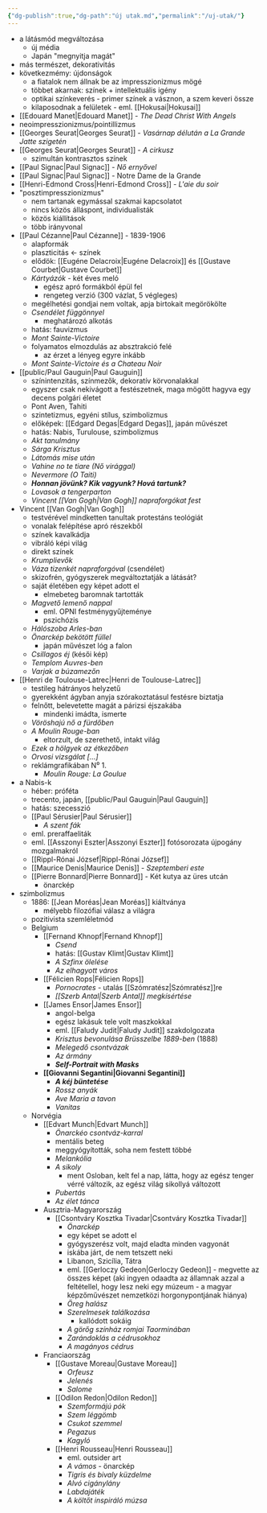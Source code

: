 ```yaml
---
{"dg-publish":true,"dg-path":"új utak.md","permalink":"/uj-utak/"}
---
```


- a látásmód megváltozása
	- új média
	- Japán "megnyitja magát"
- más természet, dekorativitás
- következmémy: újdonságok
	- a fiatalok nem állnak be az impresszionizmus mögé
	- többet akarnak: színek + intellektuális igény
	- optikai színkeverés - primer színek a vásznon, a szem keveri össze
	- kilaposodnak a felületek - eml. [[Hokusai\|Hokusai]]
- [[Edouard Manet\|Edouard Manet]] - *The Dead Christ With Angels*
- neoimpresszionizmus/pointillizmus
- [[Georges Seurat\|Georges Seurat]] - *Vasárnap délután a La Grande Jatte szigetén*
- [[Georges Seurat\|Georges Seurat]] - *A cirkusz*
	- szimultán kontrasztos színek
- [[Paul Signac\|Paul Signac]] - *Nő ernyővel*
- [[Paul Signac\|Paul Signac]] - Notre Dame de la Grande
- [[Henri-Edmond Cross\|Henri-Edmond Cross]] - *L'aie du soir*
- "posztimpresszionizmus"
	- nem tartanak egymással szakmai kapcsolatot
	- nincs közös álláspont, individualisták
	- közös kiállítások
	- több irányvonal
- [[Paul Cézanne\|Paul Cézanne]] - 1839-1906
	- alapformák
	- plaszticitás <- színek
	- elődök: [[Eugéne Delacroix\|Eugéne Delacroix]] és [[Gustave Courbet\|Gustave Courbet]]
	- *Kártyázók* - két éves meló
		- egész apró formákból épül fel
		- rengeteg verzió (300 vázlat, 5 végleges)
	- megélhetési gondjai nem voltak, apja birtokait megörökölte
	- *Csendélet függönnyel*
		- meghatározó alkotás
	- hatás: fauvizmus
	- *Mont Sainte-Victoire*
	- folyamatos elmozdulás az absztrakció felé
		- az érzet a lényeg egyre inkább
	- *Mont Sainte-Victoire és a Chateau Noir*
- [[public/Paul Gauguin\|Paul Gauguin]]
	- színintenzitás, színmezők, dekoratív körvonalakkal
	- egyszer csak nekivágott a festészetnek, maga mögött hagyva egy decens polgári életet
	- Pont Aven, Tahiti
	- szintetizmus, egyéni stílus, szimbolizmus
	- előképek: [[Edgard Degas\|Edgard Degas]], japán művészet
	- hatás: Nabis, Turulouse, szimbolizmus
	- *Akt tanulmány*
	- *Sárga Krisztus*
	- *Látomás mise után*
	- *Vahine no te tiare (Nő virággal)*
	- *Nevermore (O Taiti)*
	- ***Honnan jövünk? Kik vagyunk? Hová tartunk?***
	- *Lovasok a tengerparton*
	- *Vincent [[Van Gogh\|Van Gogh]] napraforgókat fest*
- Vincent [[Van Gogh\|Van Gogh]]
	- testvérével mindketten tanultak protestáns teológiát
	- vonalak felépítése apró részekből
	- színek kavalkádja
	- vibráló képi világ
	- direkt színek
	- *Krumplievők*
	- *Váza tizenkét napraforgóval* (csendélet)
	- skizofrén, gyógyszerek megváltoztatják a látását?
	- saját életében egy képet adott el
		- elmebeteg baromnak tartották
	- *Magvető lemenő nappal*
		- eml. OPNI festménygyűjteménye
		- pszichózis
	- *Hálószoba Arles-ban*
	- *Önarckép bekötött füllel*
		- japán művészet lóg a falon
	- *Csillagos éj* (késői kép)
	- *Templom Auvres-ben*
	- *Varjak a búzamezőn*
- [[Henri de Toulouse-Latrec\|Henri de Toulouse-Latrec]]
	- testileg hátrányos helyzetű
	- gyerekként ágyban anyja szórakoztatásul festésre biztatja
	- felnőtt, belevetette magát a párizsi éjszakába
		- mindenki imádta, ismerte
	- *Vöröshajú nő a fürdőben*
	- *A Moulin Rouge-ban*
		- eltorzult, de szerethető, intakt világ
	- *Ezek a hölgyek az étkezőben*
	- *Orvosi vizsgálat [...]*
	- reklámgrafikában N⁰ 1.
		- *Moulin Rouge: La Goulue*
- a Nabis-k
	- héber: próféta
	- trecento, japán, [[public/Paul Gauguin\|Paul Gauguin]]
	- hatás: szecesszió
	- [[Paul Sérusier\|Paul Sérusier]]
		- *A szent fák*
	- eml. preraffaeliták
	- eml. [[Asszonyi Eszter\|Asszonyi Eszter]] fotósorozata újpogány mozgalmakról
	- [[Rippl-Rónai József\|Rippl-Rónai József]]
	- [[Maurice Denis\|Maurice Denis]] - *Szeptemberi este*
	- [[Pierre Bonnard\|Pierre Bonnard]] - Két kutya az üres utcán
		- önarckép
- szimbolizmus
	- 1886: [[Jean Moréas\|Jean Moréas]] kiáltványa
		- mélyebb filozófiai válasz a világra
	- pozitivista szemléletmód
	- Belgium
		- [[Fernand Khnopf\|Fernand Khnopf]]
			- *Csend*
			- hatás: [[Gustav Klimt\|Gustav Klimt]]
			- *A Szfinx ölelése*
			- *Az elhagyott város*
		- [[Félicien Rops\|Félicien Rops]]
			- *Pornocrates* - utalás [[Szómratész\|Szómratész]]re
			- *[[Szerb Antal\|Szerb Antal]] megkísértése*
		- [[James Ensor\|James Ensor]]
			- angol-belga
			- egész lakásuk tele volt maszkokkal
			- eml. [[Faludy Judit\|Faludy Judit]] szakdolgozata
			- *Krisztus bevonulása Brüsszelbe 1889-ben* (1888)
			- *Melegedő csontvázak*
			- *Az ármány*
			- ***Self-Portrait with Masks***
		- **[[Giovanni Segantini\|Giovanni Segantini]]**
			- ***A kéj büntetése***
			- *Rossz anyák*
			- *Ave Maria a tavon*
			- *Vanitas*
	- Norvégia
		- [[Edvart Munch\|Edvart Munch]]
			- *Önarckéo csontváz-karral*
			- mentális beteg
			- meggyógyították, soha nem festett többé
			- *Melankólia*
			- *A sikoly*
				- ment Osloban, kelt fel a nap, látta, hogy az egész tenger vérré változik, az egész világ sikollyá változott
			- *Pubertás*
			- *Az élet tánca*
		- Ausztria-Magyarország
			- [[Csontváry Kosztka Tivadar\|Csontváry Kosztka Tivadar]]
				- *Önarckép*
				- egy képet se adott el
				- gyógyszerész volt, majd eladta minden vagyonát
				- iskába járt, de nem tetszett neki
				- Libanon, Szicília, Tátra
				- eml. [[Gerloczy Gedeon\|Gerloczy Gedeon]] - megvette az összes képet (aki ingyen odaadta az államnak azzal a feltétellel, hogy lesz neki egy múzeum - a magyar képzőművészet nemzetközi horgonypontjának hiánya)
				- *Öreg halász*
				- *Szerelmesek találkozása*
					- kallódott sokáig
				- *A görőg színház romjai Taorminában*
				- *Zarándoklás a cédrusokhoz*
				- *A magányos cédrus*
		- Franciaország
			- [[Gustave Moreau\|Gustave Moreau]]
				- *Orfeusz*
				- *Jelenés*
				- *Salome*
			- [[Odilon Redon\|Odilon Redon]]
				- *Szemformájú pók*
				- *Szem léggömb*
				- *Csukot szemmel*
				- *Pegazus*
				- *Kagyló*
			- [[Henri Rousseau\|Henri Rousseau]]
				- eml. outsider art
				- *A vámos* - önarckép
				- *Tigris és bivaly küzdelme*
				- *Alvó cigánylány*
				- *Labdajáték*
				- *A költőt inspiráló múzsa*